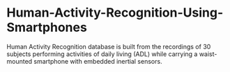 # Human-Activity-Recognition-Using-Smartphones
Human Activity Recognition database is built from the recordings of 30 subjects performing activities of daily living (ADL) while carrying a waist-mounted smartphone with embedded inertial sensors.
